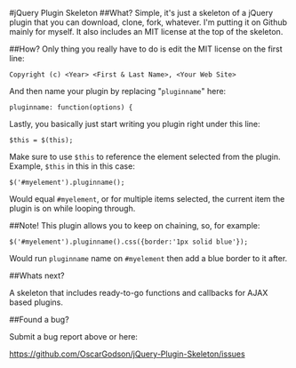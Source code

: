 #jQuery Plugin Skeleton
##What?
Simple, it's just a skeleton of a jQuery plugin that you can download, clone, fork, whatever. I'm putting it on Github mainly for myself. It also includes an MIT license at the top of the skeleton.

##How?
Only thing you really have to do is edit the MIT license on the first line:

    Copyright (c) <Year> <First & Last Name>, <Your Web Site>

And then name your plugin by replacing "`pluginname`" here:

    pluginname: function(options) {

Lastly, you basically just start writing you plugin right under this line:

    $this = $(this);

Make sure to use `$this` to reference the element selected from the plugin. Example, `$this` in this in this case:

    $('#myelement').pluginname();

Would equal `#myelement`, or for multiple items selected, the current item the plugin is on while looping through.

##Note!
This plugin allows you to keep on chaining, so, for example:

    $('#myelement').pluginname().css({border:'1px solid blue'});

Would run `pluginname` name on `#myelement` then add a blue border to it after.

##Whats next?

A skeleton that includes ready-to-go functions and callbacks for AJAX based plugins.

##Found a bug? 

Submit a bug report above or here: 

<https://github.com/OscarGodson/jQuery-Plugin-Skeleton/issues>